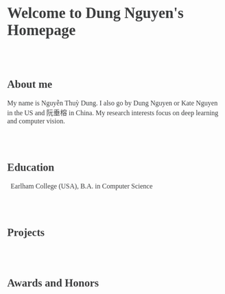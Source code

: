 <h1 style="color:#3e3f40; font-family:Heveltica; font-size:35px">Welcome to Dung Nguyen's Homepage</h1>
<br/>
<br/>
<h2 style="color:#3e3f40; font-family:Tahoma; font-size:25px">About me</h2>
  <p style="font-size:16px; font-family:Tahoma; color:#3e3f40">
  My name is Nguyễn Thuỳ Dung. I also go by Dung Nguyen or Kate Nguyen in the US and 阮垂榕 in China. My research interests focus on deep learning and computer vision.
  </p>
<br/>
<br/>

<h2 style="color:#3e3f40; font-family:Tahoma; font-size:25px">Education</h2>
  <p style="font-size:16px; font-family:Tahoma; color:#3e3f40">
    <i class="fas fa-graduation-cap fa-lg" style="color: rgb(70,70,70)"></i>&nbsp; Earlham College (USA), B.A. in Computer Science
  </p>                                                                     
<br/>
<br/>

<h2 style="color:#3e3f40; font-family:Tahoma; font-size:25px">Projects</h2>
  <p style="font-size:16px; font-family:Tahoma; color:#3e3f40">
  </p>
<br/>
<br/>

<h2 style="color:#3e3f40; font-family:Tahoma; font-size:25px">Awards and Honors</h2>
  <p style="font-size:16px; font-family:Tahoma; color:#3e3f40">
  </p>
<br/>
<br/>

